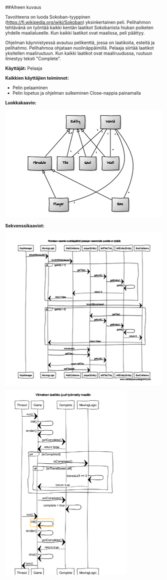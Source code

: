 ##Aiheen kuvaus

Tavoitteena on luoda Sokoban-tyyppinen (https://fi.wikipedia.org/wiki/Sokoban) yksinkertainen peli. Pelihahmon tehtävänä on työntää kaikki kentän laatikot Sokobanista hiukan poiketen yhdelle maalialueelle. Kun kaikki laatikot ovat maalissa, peli päättyy. 

Ohjelman käynnistyessä avautuu pelikenttä, jossa on laatikoita, esteitä ja pelihahmo. Pelihahmoa ohjataan nuolinäppäimillä. Pelaaja siirtää laatikot yksitellen maaliruutuun. Kun kaikki laatikot ovat maaliruudussa, ruutuun ilmestyy teksti "Complete".

**Käyttäjät:** Pelaaja

**Kaikkien käyttäjien toiminnot:**

- Pelin pelaaminen
- Pelin lopetus ja ohjelman sulkeminen Close-nappia painamalla

**Luokkakaavio:**

![Luokkakaavio](https://github.com/dropleton/Laatikkopeli/blob/master/dokumentointi/Luokkakaavio.png "Luokkakaavio")

**Sekvenssikaaviot:**

![Painetaan vasenta nuolinäppäintä](https://github.com/dropleton/Laatikkopeli/blob/master/dokumentointi/%20painetaan%20vasenta%20nuolinappainta.png "Painetaan vasenta nuolinäppäintä")

![Viimeinen laatikko työnnetty maaliin](https://github.com/dropleton/Laatikkopeli/blob/master/dokumentointi/viimeinen%20laatikko%20tyonnetty%20maaliin.png "Viimeinen laatikko työnnetty maaliin")
